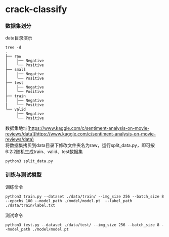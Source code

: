 # crack-classify
### 数据集划分
data目录演示
```
tree -d
.
├── raw
│    ├── Negative
│    └── Positive
├── small
│    ├── Negative
│    └── Positive
├── test
│    ├── Negative
│    └── Positive
├── train
│    ├── Negative
|    └── Positive
└── valid
     ├── Negative
     └── Positive
```
数据集地址[https://www.kaggle.com/c/sentiment-analysis-on-movie-reviews/data](https://www.kaggle.com/c/sentiment-analysis-on-movie-reviews/data)  
将数据集拷贝到data目录下修改文件夹名为raw，运行split_data.py，即可按6:2:2随机生成train、valid、test数据集
```shell
python3 split_data.py
```

### 训练与测试模型
训练命令
```shell
python3 train.py --dataset ./data/train/ --img_size 256 --batch_size 8 --epochs 100 --model_path ./model/model.pt  --label_path ./data/train/label.txt
```
测试命令
```shell
python3 test.py --dataset ./data/test/ --img_size 256 --batch_size 8 --model_path ./model/model.pt
```

